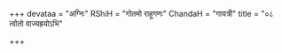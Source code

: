 +++
devataa = "अग्निः"
RShiH = "गोतमो राहूगणः"
ChandaH = "गायत्री"
title = "०८ त्वोतो वाज्यह्रयोऽभि"

+++

